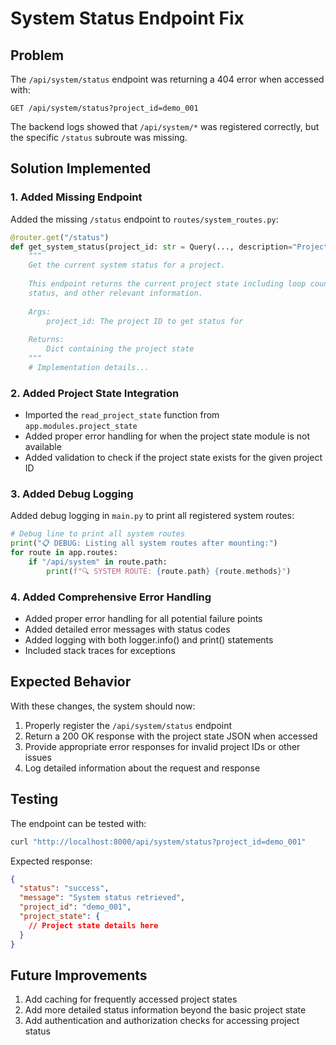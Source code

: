 # System Status Endpoint Fix

## Problem
The `/api/system/status` endpoint was returning a 404 error when accessed with:
```
GET /api/system/status?project_id=demo_001
```

The backend logs showed that `/api/system/*` was registered correctly, but the specific `/status` subroute was missing.

## Solution Implemented

### 1. Added Missing Endpoint
Added the missing `/status` endpoint to `routes/system_routes.py`:
```python
@router.get("/status")
def get_system_status(project_id: str = Query(..., description="Project ID to get status for")):
    """
    Get the current system status for a project.
    
    This endpoint returns the current project state including loop count,
    status, and other relevant information.
    
    Args:
        project_id: The project ID to get status for
        
    Returns:
        Dict containing the project state
    """
    # Implementation details...
```

### 2. Added Project State Integration
- Imported the `read_project_state` function from `app.modules.project_state`
- Added proper error handling for when the project state module is not available
- Added validation to check if the project state exists for the given project ID

### 3. Added Debug Logging
Added debug logging in `main.py` to print all registered system routes:
```python
# Debug line to print all system routes
print("📋 DEBUG: Listing all system routes after mounting:")
for route in app.routes:
    if "/api/system" in route.path:
        print(f"🔍 SYSTEM ROUTE: {route.path} {route.methods}")
```

### 4. Added Comprehensive Error Handling
- Added proper error handling for all potential failure points
- Added detailed error messages with status codes
- Added logging with both logger.info() and print() statements
- Included stack traces for exceptions

## Expected Behavior

With these changes, the system should now:

1. Properly register the `/api/system/status` endpoint
2. Return a 200 OK response with the project state JSON when accessed
3. Provide appropriate error responses for invalid project IDs or other issues
4. Log detailed information about the request and response

## Testing

The endpoint can be tested with:
```bash
curl "http://localhost:8000/api/system/status?project_id=demo_001"
```

Expected response:
```json
{
  "status": "success",
  "message": "System status retrieved",
  "project_id": "demo_001",
  "project_state": {
    // Project state details here
  }
}
```

## Future Improvements

1. Add caching for frequently accessed project states
2. Add more detailed status information beyond the basic project state
3. Add authentication and authorization checks for accessing project status
